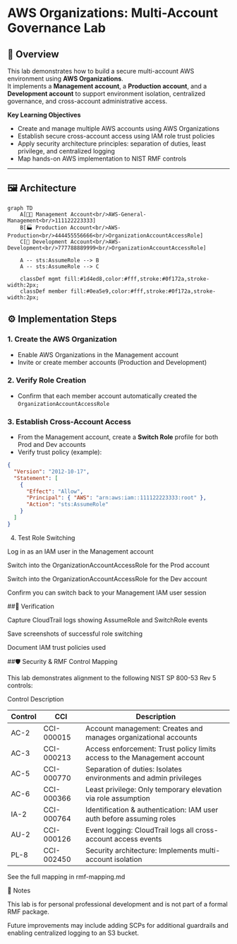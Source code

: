 # AWS Organizations: Multi-Account Governance Lab

## 📌 Overview
This lab demonstrates how to build a secure multi-account AWS environment using **AWS Organizations**.  
It implements a **Management account**, a **Production account**, and a **Development account** to support environment isolation, centralized governance, and cross-account administrative access.

**Key Learning Objectives**
- Create and manage multiple AWS accounts using AWS Organizations
- Establish secure cross-account access using IAM role trust policies
- Apply security architecture principles: separation of duties, least privilege, and centralized logging
- Map hands-on AWS implementation to NIST RMF controls

---

## 🖼️ Architecture

```mermaid
graph TD
    A[👩‍💼 Management Account<br/>AWS-General-Management<br/>111122223333]
    B[🏭 Production Account<br/>AWS-Production<br/>444455556666<br/>OrganizationAccountAccessRole]
    C[🧪 Development Account<br/>AWS-Development<br/>777788889999<br/>OrganizationAccountAccessRole]

    A -- sts:AssumeRole --> B
    A -- sts:AssumeRole --> C

    classDef mgmt fill:#1d4ed8,color:#fff,stroke:#0f172a,stroke-width:2px;
    classDef member fill:#0ea5e9,color:#fff,stroke:#0f172a,stroke-width:2px;
```
## ⚙️ Implementation Steps

### 1. Create the AWS Organization
- Enable AWS Organizations in the Management account
- Invite or create member accounts (Production and Development)

### 2. Verify Role Creation
- Confirm that each member account automatically created the `OrganizationAccountAccessRole`

### 3. Establish Cross-Account Access
- From the Management account, create a **Switch Role** profile for both Prod and Dev accounts
- Verify trust policy (example):

```json
{
  "Version": "2012-10-17",
  "Statement": [
    {
      "Effect": "Allow",
      "Principal": { "AWS": "arn:aws:iam::111122223333:root" },
      "Action": "sts:AssumeRole"
    }
  ]
}

```

4. Test Role Switching

Log in as an IAM user in the Management account

Switch into the OrganizationAccountAccessRole for the Prod account

Switch into the OrganizationAccountAccessRole for the Dev account

Confirm you can switch back to your Management IAM user session

##📜 Verification

Capture CloudTrail logs showing AssumeRole and SwitchRole events

Save screenshots of successful role switching

Document IAM trust policies used

##🛡️ Security & RMF Control Mapping

This lab demonstrates alignment to the following NIST SP 800-53 Rev 5 controls:

Control	Description

| Control | CCI        | Description                                                              |
| ------- | ---------- | ------------------------------------------------------------------------ |
| AC-2    | CCI-000015 | Account management: Creates and manages organizational accounts          |
| AC-3    | CCI-000213 | Access enforcement: Trust policy limits access to the Management account |
| AC-5    | CCI-000770 | Separation of duties: Isolates environments and admin privileges         |
| AC-6    | CCI-000366 | Least privilege: Only temporary elevation via role assumption            |
| IA-2    | CCI-000764 | Identification & authentication: IAM user auth before assuming roles     |
| AU-2    | CCI-000126 | Event logging: CloudTrail logs all cross-account access events           |
| PL-8    | CCI-002450 | Security architecture: Implements multi-account isolation                |


See the full mapping in rmf-mapping.md


📝 Notes

This lab is for personal professional development and is not part of a formal RMF package.

Future improvements may include adding SCPs for additional guardrails and enabling centralized logging to an S3 bucket.
